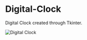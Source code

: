 # Digital-Clock

Digital Clock created through Tkinter.

![Digital Clock](https://imgur.com/dJVyPgo)

